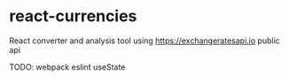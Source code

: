 # react-currencies
React converter and analysis tool using https://exchangeratesapi.io public api

TODO:
webpack
eslint
useState